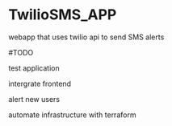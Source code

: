 # TwilioSMS_APP

webapp that uses twilio api to send SMS alerts

#TODO

test application

intergrate frontend

alert new users

automate infrastructure with terraform


